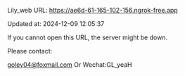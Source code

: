 Lily_web URL: https://ae6d-61-165-102-156.ngrok-free.app

Updated at: 2024-12-09 12:05:37

If you cannot open this URL, the server might be down.

Please contact: 

goley04@foxmail.com Or Wechat:GL_yeaH